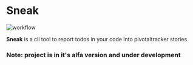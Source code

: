 # Sneak

![workflow](https://github.com/vteremasov/sneak/actions/workflows/rust/badge.svg)

**Sneak** is a cli tool to report todos in your code into pivotaltracker stories

### Note: project is in it's alfa version and under development

